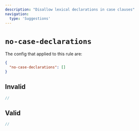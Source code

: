 ```yaml
---
description: "Disallow lexical declarations in case clauses"
navigation:
  type: 'Suggestions'
---
```


# `no-case-declarations`

The config that applied to this rule are:

```json
{
  "no-case-declarations": []
}
```

## Invalid

```js invalid
//
```

## Valid

```js valid
//
```
  